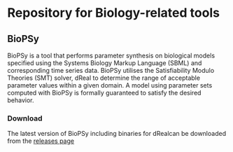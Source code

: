 Repository for Biology-related tools
=======

BioPSy
---------
BioPSy is a tool that performs parameter synthesis on biological models specified using the Systems Biology Markup Language (SBML) and corresponding time series data.  BioPSy utilises the Satisfiability Modulo Theories (SMT) solver, dReal to determine the range of acceptable parameter values within a given domain.  A model using parameter sets computed with BioPSy is formally guaranteed to satisfy the desired behavior.

### Download

The latest version of BioPSy including binaries for dRealcan be downloaded from the [releases page](https://github.com/dreal/biology/releases)
